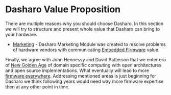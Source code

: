 # Dasharo Value Proposition

There are multiple reasons why you should choose Dasharo. In this section we
will try to structure and present whole value that Dasharo can bring to your
hardware.

* [Marketing](marketing.md) - Dasharo Marketing Module was created to resolve
  problems of hardware vendors with communicating [Embedded Firmware](../glossary.md#embedded-firmware) value.

Finally, we agree with John Hennessy and David Patterson that we enter era of
[New Golden Age](https://www.youtube.com/watch?v=3LVeEjsn8Ts) of domain
specific computing with open architectures and open source implementations.
What eventually will lead to more [firmware everywhere](../osf-trivia-list/introduction.md#where-is-firmware). Addressing mentioned areas is just
beginning for Dasharo we think following years would need way more firmware
expertise then at any other point in time.
